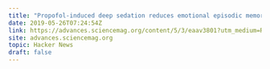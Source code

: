 ```yaml
---
title: "Propofol-induced deep sedation reduces emotional episodic memory reconsolidation"
date: 2019-05-26T07:24:54Z
link: https://advances.sciencemag.org/content/5/3/eaav3801?utm_medium=RSS&utm_source=hune
site: advances.sciencemag.org
topic: Hacker News
draft: false
---
```

